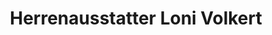 ---
title: "Herrenausstatter Loni Volkert"
url: /frohburg/herrenausstatter-loni-volkert/
shop: Kleidung
---